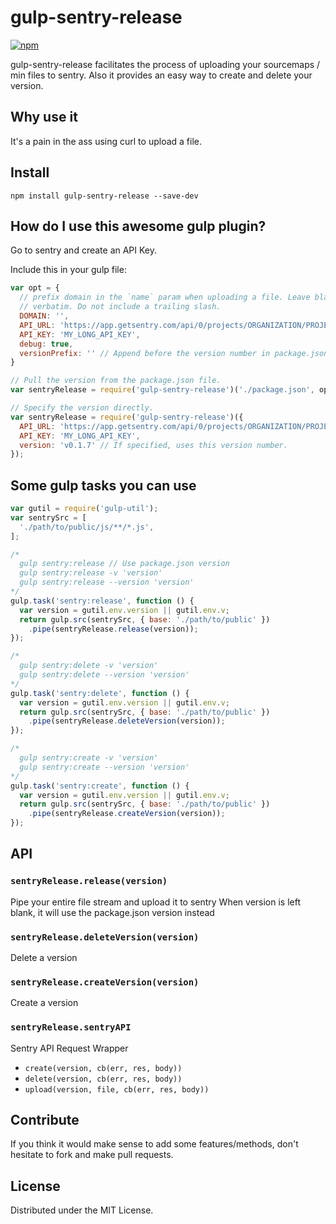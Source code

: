 # gulp-sentry-release

[![npm](https://nodei.co/npm/gulp-sentry-release.png?compact=true)](https://nodei.co/npm/gulp-sentry-release/)

gulp-sentry-release facilitates the process of uploading your sourcemaps / min files to sentry.
Also it provides an easy way to create and delete your version.

## Why use it
It's a pain in the ass using curl to upload a file.

## Install

```
npm install gulp-sentry-release --save-dev
```

## How do I use this awesome gulp plugin?

Go to sentry and create an API Key.

Include this in your gulp file:

```js
var opt = {
  // prefix domain in the `name` param when uploading a file. Leave blank to use the path
  // verbatim. Do not include a trailing slash.
  DOMAIN: '',
  API_URL: 'https://app.getsentry.com/api/0/projects/ORGANIZATION/PROJECT/',
  API_KEY: 'MY_LONG_API_KEY',
  debug: true,
  versionPrefix: '' // Append before the version number in package.json
}

// Pull the version from the package.json file.
var sentryRelease = require('gulp-sentry-release')('./package.json', opt);

// Specify the version directly.
var sentryRelease = require('gulp-sentry-release')({
  API_URL: 'https://app.getsentry.com/api/0/projects/ORGANIZATION/PROJECT/',
  API_KEY: 'MY_LONG_API_KEY',
  version: 'v0.1.7' // If specified, uses this version number.
});
```

## Some gulp tasks you can use

```js
var gutil = require('gulp-util');
var sentrySrc = [
  './path/to/public/js/**/*.js',
];

/*
  gulp sentry:release // Use package.json version
  gulp sentry:release -v 'version'
  gulp sentry:release --version 'version'
*/
gulp.task('sentry:release', function () {
  var version = gutil.env.version || gutil.env.v;
  return gulp.src(sentrySrc, { base: './path/to/public' })
    .pipe(sentryRelease.release(version));
});

/*
  gulp sentry:delete -v 'version'
  gulp sentry:delete --version 'version'
*/
gulp.task('sentry:delete', function () {
  var version = gutil.env.version || gutil.env.v;
  return gulp.src(sentrySrc, { base: './path/to/public' })
    .pipe(sentryRelease.deleteVersion(version));
});

/*
  gulp sentry:create -v 'version'
  gulp sentry:create --version 'version'
*/
gulp.task('sentry:create', function () {
  var version = gutil.env.version || gutil.env.v;
  return gulp.src(sentrySrc, { base: './path/to/public' })
    .pipe(sentryRelease.createVersion(version));
});
```

## API

### `sentryRelease.release(version)`

Pipe your entire file stream and upload it to sentry
When version is left blank, it will use the package.json version instead

### `sentryRelease.deleteVersion(version)`

Delete a version

### `sentryRelease.createVersion(version)`

Create a version

### `sentryRelease.sentryAPI`

Sentry API Request Wrapper
 - `create(version, cb(err, res, body))`
 - `delete(version, cb(err, res, body))`
 - `upload(version, file, cb(err, res, body))`


## Contribute

If you think it would make sense to add some features/methods, don't hesitate to fork and
make pull requests.

## License

Distributed under the MIT License.
